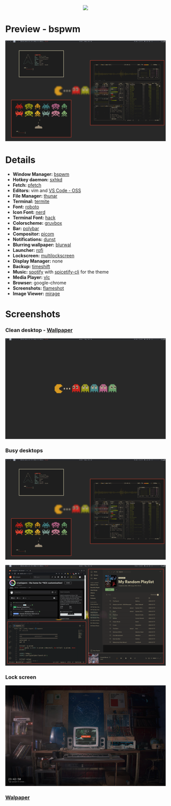 <p align="center">
  <img width="40%" src="https://imgur.com/ZGE5XCL.png" />
</p>

# Preview - bspwm
![Preview](https://raw.githubusercontent.com/ChuckD3ath/dotfiles/main/pictures/busyDesktop.png)

# Details

- **Window Manager:** [bspwm](https://github.com/baskerville/bspwm)
- **Hotkey daemon:** [sxhkd](https://github.com/baskerville/sxhkd)
- **Fetch:** [pfetch](https://github.com/dylanaraps/pfetch)
- **Editors:** vim and [VS Code - OSS](https://github.com/microsoft/vscode/wiki/Differences-between-the-repository-and-Visual-Studio-Code)
- **File Manager:** [thunar](https://docs.xfce.org/xfce/thunar/start)
- **Terminal:** [termite](https://github.com/thestinger/termite)
- **Font:** [roboto](https://fonts.google.com/specimen/Roboto)
- **Icon Font:** [nerd](https://www.nerdfonts.com/)
- **Terminal Font:** [hack](https://github.com/source-foundry/Hack)
- **Colorscheme:** [gruvbox](https://github.com/morhetz/gruvbox)
- **Bar:** [polybar](https://github.com/polybar/polybar)
- **Compositor:** [picom](https://github.com/yshui/picom)
- **Notifications:** [dunst](https://github.com/dunst-project/dunst)
- **Blurring wallpaper:** [blurwal](https://gitlab.com/BVollmerhaus/blurwal/)
- **Launcher:** [rofi](https://github.com/davatorium/rofi)
- **Lockscreen:** [multilockscreen](https://github.com/jeffmhubbard/multilockscreen)
- **Display Manager:** none
- **Backup:** [timeshift](https://github.com/teejee2008/timeshift)
- **Music:** [spotify](https://wiki.archlinux.org/index.php/spotify) with [spicetify-cli](https://github.com/khanhas/spicetify-cli) for the theme
- **Media Player:** [vlc](https://www.videolan.org/vlc/index.html)
- **Browser:** google-chrome
- **Screenshots:** [flameshot](https://github.com/flameshot-org/flameshot)
- **Image Viewer:** [mirage](https://sourceforge.net/projects/mirageiv.berlios/)


# Screenshots

### Clean desktop - [Wallpaper](https://raw.githubusercontent.com/ChuckD3ath/dotfiles/main/pictures/wallpaper.png)
![Desktop-Preview](https://raw.githubusercontent.com/ChuckD3ath/dotfiles/main/pictures/emptyDesktop.png)

### Busy desktops
![Desktop-Preview2](https://raw.githubusercontent.com/ChuckD3ath/dotfiles/main/pictures/busyDesktop.png)

![Desktop-Preview3](https://raw.githubusercontent.com/ChuckD3ath/dotfiles/main/pictures/busyDesktop2.png)

### Lock screen
![Lock-Screen](https://raw.githubusercontent.com/ChuckD3ath/dotfiles/main/pictures/lockScreen.png)

### [Walpaper](https://raw.githubusercontent.com/ChuckD3ath/dotfiles/main/pictures/wallpaper.png)
